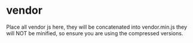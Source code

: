 vendor
======

Place all vendor js here, they will be concatenated into vendor.min.js they will NOT be minified, so ensure you are using the compressed versions.
